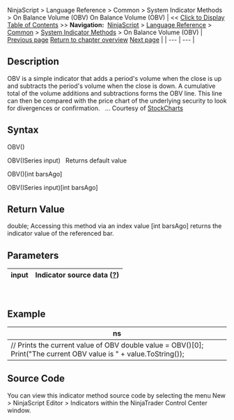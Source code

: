 ﻿
NinjaScript > Language Reference > Common > System Indicator Methods > On Balance Volume (OBV)
On Balance Volume (OBV)
| << [Click to Display Table of Contents](on_balance_volume_obv.md) >> **Navigation:**     [NinjaScript](ninjascript.md) > [Language Reference](language_reference_wip.md) > [Common](common.md) > [System Indicator Methods](indicators.md) > On Balance Volume (OBV) | [Previous page](n_bars_up.md) [Return to chapter overview](indicators.md) [Next page](order_flow_cumulative_delta2.md) |
| --- | --- |
## Description
OBV is a simple indicator that adds a period's volume when the close is up and subtracts the period's volume when the close is down. A cumulative total of the volume additions and subtractions forms the OBV line. This line can then be compared with the price chart of the underlying security to look for divergences or confirmation.
 
... Courtesy of [StockCharts](http://stockcharts.com/education/IndicatorAnalysis/indic-obv.md)

## Syntax
OBV()  

OBV(ISeries<double> input)
 
Returns default value  

OBV()[int barsAgo]  

OBV(ISeries<double> input)[int barsAgo]

## Return Value
double; Accessing this method via an index value [int barsAgo] returns the indicator value of the referenced bar.

## Parameters
| input | Indicator source data ([?](valid_input_data_for_indicator.md)) |
| --- | --- |

 
## Example
| ns |
| --- |
| // Prints the current value of OBV double value = OBV()[0]; Print("The current OBV value is " + value.ToString()); |

## Source Code
You can view this indicator method source code by selecting the menu New > NinjaScript Editor > Indicators within the NinjaTrader Control Center window.
